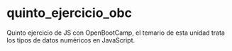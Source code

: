 # quinto_ejercicio_obc
Quinto ejercicio de JS con OpenBootCamp, el temario de esta unidad trata los tipos de datos numéricos en JavaScript.
